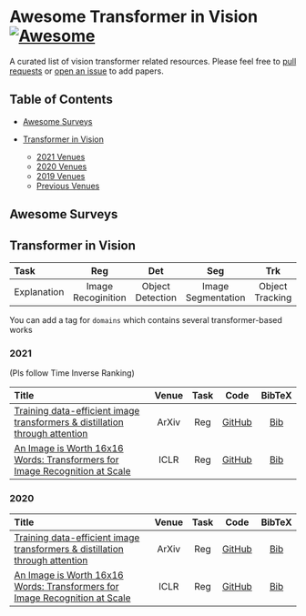 # Awesome Transformer in Vision [![Awesome](https://awesome.re/badge.svg)](https://awesome.re)  
A curated list of vision transformer related resources. Please feel free to [pull requests](https://github.com/penghouwen/VisionTransformer/pulls) or [open an issue](https://github.com/penghouwen/VisionTransformer/issues) to add papers.


## Table of Contents

- [Awesome Surveys](#awesome-surveys)

- [Transformer in Vision](#transformer-in-vision)
  - [2021 Venues](#2021)
  - [2020 Venues](#2020)
  - [2019 Venues](#2019)
  - [Previous Venues](#2012-2018)

## Awesome Surveys


## Transformer in Vision

|      Task   |        Reg       |       Det    |           Seg           |        Trk           |    Other   |
|:------------|:--------------:|:----------------------:|:-----------------------:|:----------------------:|:----------:|
| Explanation | Image Recoginition | Object Detection | Image Segmentation | Object Tracking | other types |

You can add a tag for `domains` which contains several transformer-based works

### 2021
(Pls follow Time Inverse Ranking)

|  Title  |   Venue  |  Task  |   Code   |  BibTeX  |
|:--------|:--------:|:--------:|:--------:|:--------:|
| [Training data-efficient image transformers & distillation through attention](https://arxiv.org/abs/2012.12877) | ArXiv | Reg | [GitHub](https://github.com/facebookresearch/deit) | [Bib](https://scholar.googleusercontent.com/scholar.bib?q=info:4M9RfcZARQAJ:scholar.google.com/&output=citation&scisdr=CgUmooQTEM3KnAOiWXQ:AAGBfm0AAAAAX_-nQXQ83NjCdo7Z_4UWZCvWuv3z-goK&scisig=AAGBfm0AAAAAX_-nQbm3aZWNrAaIc6-RB8eIGfbbMANa&scisf=4&ct=citation&cd=-1&hl=ja)
| [An Image is Worth 16x16 Words: Transformers for Image Recognition at Scale](https://arxiv.org/abs/2010.11929) | ICLR | Reg | [GitHub](https://github.com/google-research/vision_transformer) | [Bib](https://scholar.googleusercontent.com/scholar.bib?q=info:K33r8boRRloJ:scholar.google.com/&output=citation&scisdr=CgUmooQTEM3KnAOgs5I:AAGBfm0AAAAAX_-lq5IwW1PWPCcrPyJSzxHG4hXCLpmx&scisig=AAGBfm0AAAAAX_-lq2wYJkeX630SaKwHHcWBaOT4DHMa&scisf=4&ct=citation&cd=-1&hl=ja)




### 2020

|  Title  |   Venue  |  Task  |   Code   |  BibTeX  |
|:--------|:--------:|:--------:|:--------:|:--------:|
| [Training data-efficient image transformers & distillation through attention](https://arxiv.org/abs/2012.12877) | ArXiv | Reg | [GitHub](https://github.com/facebookresearch/deit) | [Bib](https://scholar.googleusercontent.com/scholar.bib?q=info:4M9RfcZARQAJ:scholar.google.com/&output=citation&scisdr=CgUmooQTEM3KnAOiWXQ:AAGBfm0AAAAAX_-nQXQ83NjCdo7Z_4UWZCvWuv3z-goK&scisig=AAGBfm0AAAAAX_-nQbm3aZWNrAaIc6-RB8eIGfbbMANa&scisf=4&ct=citation&cd=-1&hl=ja)
| [An Image is Worth 16x16 Words: Transformers for Image Recognition at Scale](https://arxiv.org/abs/2010.11929) | ICLR | Reg | [GitHub](https://github.com/google-research/vision_transformer) | [Bib](https://scholar.googleusercontent.com/scholar.bib?q=info:K33r8boRRloJ:scholar.google.com/&output=citation&scisdr=CgUmooQTEM3KnAOgs5I:AAGBfm0AAAAAX_-lq5IwW1PWPCcrPyJSzxHG4hXCLpmx&scisig=AAGBfm0AAAAAX_-lq2wYJkeX630SaKwHHcWBaOT4DHMa&scisf=4&ct=citation&cd=-1&hl=ja)
